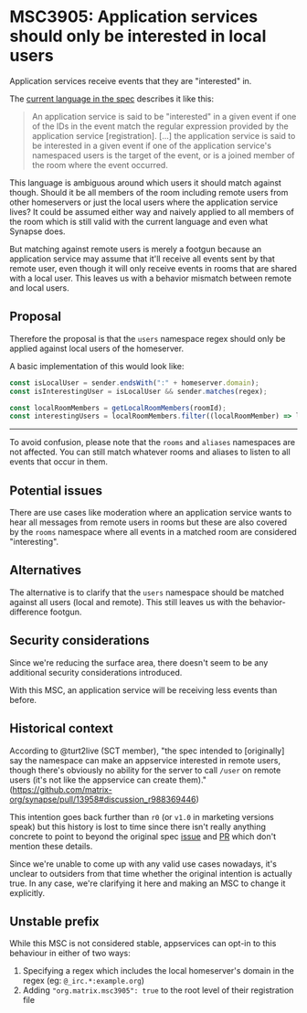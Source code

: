 # MSC3905: Application services should only be interested in local users

Application services receive events that they are "interested" in.

The [current language in the spec](https://spec.matrix.org/v1.4/application-service-api/#registration)
describes it like this:

> An application service is said to be "interested" in a given event if one of the IDs
> in the event match the regular expression provided by the application service
> [registration]. [...] the application service is said to be interested in a given
> event if one of the application service's namespaced users is the target of the event,
> or is a joined member of the room where the event occurred.

This language is ambiguous around which users it should match against though. Should it
be all members of the room including remote users from other homeservers or just the
local users where the application service lives? It could be assumed either way and
naively applied to all members of the room which is still valid with the current
language and even what Synapse does.

But matching against remote users is merely a footgun because an application service may
assume that it'll receive all events sent by that remote user, even though it will only
receive events in rooms that are shared with a local user. This leaves us with a
behavior mismatch between remote and local users.


## Proposal

Therefore the proposal is that the `users` namespace regex should only be applied
against local users of the homeserver.

A basic implementation of this would look like:

```js
const isLocalUser = sender.endsWith(":" + homeserver.domain);
const isInterestingUser = isLocalUser && sender.matches(regex);
```

```js
const localRoomMembers = getLocalRoomMembers(roomId);
const interestingUsers = localRoomMembers.filter((localRoomMember) => localRoomMember.matches(regex));
```

---

To avoid confusion, please note that the `rooms` and `aliases` namespaces are not
affected. You can still match whatever rooms and aliases to listen to all events
that occur in them.


## Potential issues

There are use cases like moderation where an application service wants to hear all
messages from remote users in rooms but these are also covered by the `rooms`
namespace where all events in a matched room are considered "interesting".



## Alternatives

The alternative is to clarify that the `users` namespace should be matched against all
users (local and remote). This still leaves us with the behavior-difference footgun.



## Security considerations

Since we're reducing the surface area, there doesn't seem to be any additional security
considerations introduced.

With this MSC, an application service will be receiving less events than before.


## Historical context

According to @turt2live (SCT member), "the spec intended to [originally] say the
namespace can make an appservice interested in remote users, though there's obviously no
ability for the server to call `/user` on remote users (it's not like the appservice can
create them)." (https://github.com/matrix-org/synapse/pull/13958#discussion_r988369446)

This intention goes back further than `r0` (or `v1.0` in marketing versions speak) but
this history is lost to time since there isn't really anything concrete to point to
beyond the original spec
[issue](https://github.com/matrix-org/matrix-spec-proposals/issues/1307) and
[PR](https://github.com/matrix-org/matrix-spec-proposals/pull/1533) which don't mention
these details.

Since we're unable to come up with any valid use cases nowadays, it's unclear to
outsiders from that time whether the original intention is actually true. In any case,
we're clarifying it here and making an MSC to change it explicitly.


## Unstable prefix

While this MSC is not considered stable, appservices can opt-in to this behaviour in
either of two ways:

 1. Specifying a regex which includes the local homeserver's domain in the regex (eg:
    `@_irc.*:example.org`)
 1. Adding `"org.matrix.msc3905": true` to the root level of their registration file
